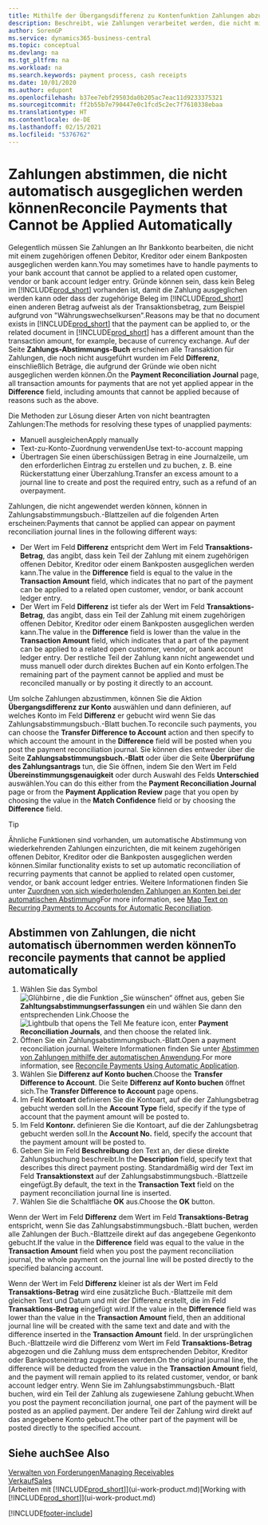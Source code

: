 ```yaml
---
title: Mithilfe der Übergangsdifferenz zu Kontenfunktion Zahlungen abzustimmen
description: Beschreibt, wie Zahlungen verarbeitet werden, die nicht mit einem Beleg ausgeglichen werden können - beispielsweise wenn ein Wechselkurs Beträge bucht, die sich unterscheiden.
author: SorenGP
ms.service: dynamics365-business-central
ms.topic: conceptual
ms.devlang: na
ms.tgt_pltfrm: na
ms.workload: na
ms.search.keywords: payment process, cash receipts
ms.date: 10/01/2020
ms.author: edupont
ms.openlocfilehash: b37ee7ebf29503da0b205ac7eac11d9233375321
ms.sourcegitcommit: ff2b55b7e790447e0c1fcd5c2ec7f7610338ebaa
ms.translationtype: HT
ms.contentlocale: de-DE
ms.lasthandoff: 02/15/2021
ms.locfileid: "5376762"
---
```

# <a name="reconcile-payments-that-cannot-be-applied-automatically"></a><span data-ttu-id="1c437-103">Zahlungen abstimmen, die nicht automatisch ausgeglichen werden können</span><span class="sxs-lookup"><span data-stu-id="1c437-103">Reconcile Payments that Cannot be Applied Automatically</span></span>
<span data-ttu-id="1c437-104">Gelegentlich müssen Sie Zahlungen an Ihr Bankkonto bearbeiten, die nicht mit einem zugehörigen offenen Debitor, Kreditor oder einem Bankposten ausgeglichen werden kann.</span><span class="sxs-lookup"><span data-stu-id="1c437-104">You may sometimes have to handle payments to your bank account that cannot be applied to a related open customer, vendor or bank account ledger entry.</span></span> <span data-ttu-id="1c437-105">Gründe können sein, dass kein Beleg im [!INCLUDE[prod_short](includes/prod_short.md)] vorhanden ist, damit die Zahlung ausgeglichen werden kann oder dass der zugehörige Beleg im [!INCLUDE[prod_short](includes/prod_short.md)] einen anderen Betrag aufweist als der Transaktionsbetrag, zum Beispiel aufgrund von "Währungswechselkursen".</span><span class="sxs-lookup"><span data-stu-id="1c437-105">Reasons may be that no document exists in [!INCLUDE[prod_short](includes/prod_short.md)] that the payment can be applied to, or the related document in [!INCLUDE[prod_short](includes/prod_short.md)] has a different amount than the transaction amount, for example, because of currency exchange.</span></span> <span data-ttu-id="1c437-106">Auf der Seite **Zahlungs-Abstimmungs-Buch** erscheinen alle Transaktion für Zahlungen, die noch nicht ausgeführt wurden im Feld **Differenz**, einschließlich Beträge, die aufgrund der Gründe wie oben nicht ausgeglichen werden können.</span><span class="sxs-lookup"><span data-stu-id="1c437-106">On the **Payment Reconciliation Journal** page, all transaction amounts for payments that are not yet applied appear in the **Difference** field, including amounts that cannot be applied because of reasons such as the above.</span></span>

<span data-ttu-id="1c437-107">Die Methoden zur Lösung dieser Arten von nicht beantragten Zahlungen:</span><span class="sxs-lookup"><span data-stu-id="1c437-107">The methods for resolving these types of unapplied payments:</span></span>
* <span data-ttu-id="1c437-108">Manuell ausgleichen</span><span class="sxs-lookup"><span data-stu-id="1c437-108">Apply manually</span></span>
* <span data-ttu-id="1c437-109">Text-zu-Konto-Zuordnung verwenden</span><span class="sxs-lookup"><span data-stu-id="1c437-109">Use text-to-account mapping</span></span>
* <span data-ttu-id="1c437-110">Übertragen Sie einen überschüssigen Betrag in eine Journalzeile, um den erforderlichen Eintrag zu erstellen und zu buchen, z. B. eine Rückerstattung einer Überzahlung.</span><span class="sxs-lookup"><span data-stu-id="1c437-110">Transfer an excess amount to a journal line to create and post the required entry, such as a refund of an overpayment.</span></span>

<span data-ttu-id="1c437-111">Zahlungen, die nicht angewendet werden können, können in Zahlungsabstimmungsbuch.-Blattzeilen auf die folgenden Arten erscheinen:</span><span class="sxs-lookup"><span data-stu-id="1c437-111">Payments that cannot be applied can appear on payment reconciliation journal lines in the following different ways:</span></span>

* <span data-ttu-id="1c437-112">Der Wert im Feld **Differenz** entspricht dem Wert im Feld **Transaktions-Betrag**, das angibt, dass kein Teil der Zahlung mit einem zugehörigen offenen Debitor, Kreditor oder einem Bankposten ausgeglichen werden kann.</span><span class="sxs-lookup"><span data-stu-id="1c437-112">The value in the **Difference** field is equal to the value in the **Transaction Amount** field, which indicates that no part of the payment can be applied to a related open customer, vendor, or bank account ledger entry.</span></span>
* <span data-ttu-id="1c437-113">Der Wert im Feld **Differenz** ist tiefer als der Wert im Feld **Transaktions-Betrag**, das angibt, dass ein Teil der Zahlung mit einem zugehörigen offenen Debitor, Kreditor oder einem Bankposten ausgeglichen werden kann.</span><span class="sxs-lookup"><span data-stu-id="1c437-113">The value in the **Difference** field is lower than the value in the **Transaction Amount** field, which indicates that a part of the payment can be applied to a related open customer, vendor, or bank account ledger entry.</span></span> <span data-ttu-id="1c437-114">Der restliche Teil der Zahlung kann nicht angewendet und muss manuell oder durch direktes Buchen auf ein Konto erfolgen.</span><span class="sxs-lookup"><span data-stu-id="1c437-114">The remaining part of the payment cannot be applied and must be reconciled manually or by posting it directly to an account.</span></span>

<span data-ttu-id="1c437-115">Um solche Zahlungen abzustimmen, können Sie die Aktion **Übergangsdifferenz zur Konto** auswählen und dann definieren, auf welches Konto im Feld **Differenz** er gebucht wird wenn Sie das Zahlungsabstimmungsbuch.-Blatt buchen.</span><span class="sxs-lookup"><span data-stu-id="1c437-115">To reconcile such payments, you can choose the **Transfer Difference to Account** action and then specify to which account the amount in the **Difference** field will be posted when you post the payment reconciliation journal.</span></span> <span data-ttu-id="1c437-116">Sie können dies entweder über die Seite **Zahlungsabstimmungsbuch.-Blatt** oder über die Seite **Überprüfung des Zahlungsantrags** tun, die Sie öffnen, indem Sie den Wert im Feld **Übereinstimmungsgenauigkeit** oder durch Auswahl des Felds **Unterschied** auswählen.</span><span class="sxs-lookup"><span data-stu-id="1c437-116">You can do this either from the **Payment Reconciliation Journal** page or from the **Payment Application Review** page that you open by choosing the value in the **Match Confidence** field or by choosing the **Difference** field.</span></span>

> [!TIP]  
>   <span data-ttu-id="1c437-117">Ähnliche Funktionen sind vorhanden, um automatische Abstimmung von wiederkehrenden Zahlungen einzurichten, die mit keinem zugehörigen offenen Debitor, Kreditor oder die Bankposten ausgeglichen werden können.</span><span class="sxs-lookup"><span data-stu-id="1c437-117">Similar functionality exists to set up automatic reconciliation of recurring payments that cannot be applied to related open customer, vendor, or bank account ledger entries.</span></span> <span data-ttu-id="1c437-118">Weitere Informationen finden Sie unter [Zuordnen von sich wiederholenden Zahlungen an Konten bei der automatischen Abstimmung](receivables-how-map-text-recurring-payments-accounts-auto-reconcilliation.md)</span><span class="sxs-lookup"><span data-stu-id="1c437-118">For more information, see [Map Text on Recurring Payments to Accounts for Automatic Reconciliation](receivables-how-map-text-recurring-payments-accounts-auto-reconcilliation.md).</span></span>

## <a name="to-reconcile-payments-that-cannot-be-applied-automatically"></a><span data-ttu-id="1c437-119">Abstimmen von Zahlungen, die nicht automatisch übernommen werden können</span><span class="sxs-lookup"><span data-stu-id="1c437-119">To reconcile payments that cannot be applied automatically</span></span>
1. <span data-ttu-id="1c437-120">Wählen Sie das Symbol ![Glühbirne , die die Funktion „Sie wünschen“ öffnet](media/ui-search/search_small.png "Was möchten Sie tun?") aus, geben Sie **Zahltungsabstimmungserfassungen** ein und wählen Sie dann den entsprechenden Link.</span><span class="sxs-lookup"><span data-stu-id="1c437-120">Choose the ![Lightbulb that opens the Tell Me feature](media/ui-search/search_small.png "Tell me what you want to do") icon, enter **Payment Reconciliation Journals**, and then choose the related link.</span></span>
2. <span data-ttu-id="1c437-121">Öffnen Sie ein Zahlungsabstimmungsbuch.-Blatt.</span><span class="sxs-lookup"><span data-stu-id="1c437-121">Open a payment reconciliation journal.</span></span> <span data-ttu-id="1c437-122">Weitere Informationen finden Sie unter [Abstimmen von Zahlungen mithilfe der automatischen Anwendung](receivables-how-reconcile-payments-auto-application.md).</span><span class="sxs-lookup"><span data-stu-id="1c437-122">For more information, see [Reconcile Payments Using Automatic Application](receivables-how-reconcile-payments-auto-application.md).</span></span>
3. <span data-ttu-id="1c437-123">Wählen Sie **Differenz auf Konto buchen**.</span><span class="sxs-lookup"><span data-stu-id="1c437-123">Choose the **Transfer Difference to Account**.</span></span> <span data-ttu-id="1c437-124">Die Seite **Differenz auf Konto buchen** öffnet sich.</span><span class="sxs-lookup"><span data-stu-id="1c437-124">The **Transfer Difference to Account** page opens.</span></span>
4. <span data-ttu-id="1c437-125">Im Feld **Kontoart** definieren Sie die Kontoart, auf die der Zahlungsbetrag gebucht werden soll.</span><span class="sxs-lookup"><span data-stu-id="1c437-125">In the **Account Type** field, specify if the type of account that the payment amount will be posted to.</span></span>
5. <span data-ttu-id="1c437-126">Im Feld **Kontonr.** definieren Sie die Kontoart, auf die der Zahlungsbetrag gebucht werden soll.</span><span class="sxs-lookup"><span data-stu-id="1c437-126">In the **Account No.** field, specify the account that the payment amount will be posted to.</span></span>
6. <span data-ttu-id="1c437-127">Geben Sie im Feld **Beschreibung** den Text an, der diese direkte Zahlungsbuchung beschreibt.</span><span class="sxs-lookup"><span data-stu-id="1c437-127">In the **Description** field, specify text that describes this direct payment posting.</span></span> <span data-ttu-id="1c437-128">Standardmäßig wird der Text im Feld **Transaktionstext** auf der Zahlungsabstimmungsbuch.-Blattzeile eingefügt.</span><span class="sxs-lookup"><span data-stu-id="1c437-128">By default, the text in the **Transaction Text** field on the payment reconciliation journal line is inserted.</span></span>
7. <span data-ttu-id="1c437-129">Wählen Sie die Schaltfläche **OK** aus.</span><span class="sxs-lookup"><span data-stu-id="1c437-129">Choose the **OK** button.</span></span>

<span data-ttu-id="1c437-130">Wenn der Wert im Feld **Differenz** dem Wert im Feld **Transaktions-Betrag** entspricht, wenn Sie das Zahlungsabstimmungsbuch.-Blatt buchen, werden alle Zahlungen der Buch.-Blattzeile direkt auf das angegebene Gegenkonto gebucht.</span><span class="sxs-lookup"><span data-stu-id="1c437-130">If the value in the **Difference** field was equal to the value in the **Transaction Amount** field when you post the payment reconciliation journal, the whole payment on the journal line will be posted directly to the specified balancing account.</span></span>

<span data-ttu-id="1c437-131">Wenn der Wert im Feld **Differenz** kleiner ist als der Wert im Feld **Transaktions-Betrag** wird eine zusätzliche Buch.-Blattzeile mit dem gleichen Text und Datum und mit der Differenz erstellt, die im Feld **Transaktions-Betrag** eingefügt wird.</span><span class="sxs-lookup"><span data-stu-id="1c437-131">If the value in the **Difference** field was lower than the value in the **Transaction Amount** field, then an additional journal line will be created with the same text and date and with the difference inserted in the **Transaction Amount** field.</span></span> <span data-ttu-id="1c437-132">In der ursprünglichen Buch.-Blattzeile wird die Differenz vom Wert im Feld **Transaktions-Betrag** abgezogen und die Zahlung muss dem entsprechenden Debitor, Kreditor oder Bankposteneintrag zugewiesen werden.</span><span class="sxs-lookup"><span data-stu-id="1c437-132">On the original journal line, the difference will be deducted from the value in the **Transaction Amount** field, and the payment will remain applied to its related customer, vendor, or bank account ledger entry.</span></span> <span data-ttu-id="1c437-133">Wenn Sie im Zahlungsabstimmungsbuch.-Blatt buchen, wird ein Teil der Zahlung als zugewiesene Zahlung gebucht.</span><span class="sxs-lookup"><span data-stu-id="1c437-133">When you post the payment reconciliation journal, one part of the payment will be posted as an applied payment.</span></span> <span data-ttu-id="1c437-134">Der andere Teil der Zahlung wird direkt auf das angegebene Konto gebucht.</span><span class="sxs-lookup"><span data-stu-id="1c437-134">The other part of the payment will be posted directly to the specified account.</span></span>

## <a name="see-also"></a><span data-ttu-id="1c437-135">Siehe auch</span><span class="sxs-lookup"><span data-stu-id="1c437-135">See Also</span></span>
[<span data-ttu-id="1c437-136">Verwalten von Forderungen</span><span class="sxs-lookup"><span data-stu-id="1c437-136">Managing Receivables</span></span>](receivables-manage-receivables.md)  
[<span data-ttu-id="1c437-137">Verkauf</span><span class="sxs-lookup"><span data-stu-id="1c437-137">Sales</span></span>](sales-manage-sales.md)  
<span data-ttu-id="1c437-138">[Arbeiten mit [!INCLUDE[prod_short](includes/prod_short.md)]](ui-work-product.md)</span><span class="sxs-lookup"><span data-stu-id="1c437-138">[Working with [!INCLUDE[prod_short](includes/prod_short.md)]](ui-work-product.md)</span></span>


[!INCLUDE[footer-include](includes/footer-banner.md)]